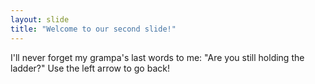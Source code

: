 ```yaml
---
layout: slide
title: "Welcome to our second slide!"
---
```

I'll never forget my grampa's last words to me: "Are you still holding the ladder?"
Use the left arrow to go back!
